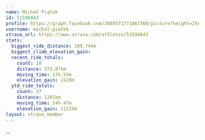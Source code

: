 ```yaml
---
name: Michał Piątek
id: 51596843
profile: https://graph.facebook.com/3089571771067360/picture?height=256&width=256
username: michal-piatek
strava_url: https://www.strava.com/athletes/51596843
stats:
  biggest_ride_distance: 109.74km
  biggest_climb_elevation_gain: 
  recent_ride_totals:
    count: 10
    distance: 373.87km
    moving_time: 17h 55m
    elevation_gain: 2428m
  ytd_ride_totals:
    count: 37
    distance: 1202km
    moving_time: 54h 47m
    elevation_gain: 11224m
layout: strava_member
--- 
```

...
